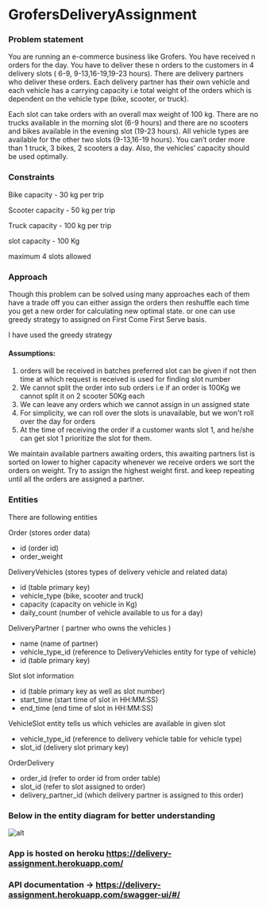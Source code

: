 # GrofersDeliveryAssignment

### Problem statement
You are running an e-commerce business like Grofers. You have received n orders for the day.
You have to deliver these n orders to the customers in 4 delivery slots ( 6-9, 9-13,16-19,19-23
hours). There are delivery partners who deliver these orders. Each delivery partner has their
own vehicle and each vehicle has a carrying capacity i.e total weight of the orders which is
dependent on the vehicle type (bike, scooter, or truck).

Each slot can take orders with an overall max weight of 100 kg. There are no trucks available in
the morning slot (6-9 hours) and there are no scooters and bikes available in the evening slot
(19-23 hours). All vehicle types are available for the other two slots (9-13,16-19 hours). You
can’t order more than 1 truck, 3 bikes, 2 scooters a day. Also, the vehicles’ capacity should be
used optimally.

### Constraints

Bike capacity - 30 kg per trip

Scooter capacity - 50 kg per trip

Truck capacity - 100 kg per trip

slot capacity - 100 Kg 

maximum 4 slots allowed

### Approach

Though this problem can be solved using many approaches each of them have a trade off 
you can either assign the orders then reshuffle each time you get a new order for calculating new optimal state.
or one can use greedy strategy to assigned on First Come First Serve basis.

I have used the greedy strategy

#### Assumptions:
1. orders will be received in batches preferred slot can be given if not then time at which request is received is used for finding slot number
1. We cannot split the order into sub orders i.e if an order is 100Kg we cannot split it on 2 scooter 50Kg each
1. We can leave any orders which we cannot assign in un assigned state
1. For simplicity, we can roll over the slots is unavailable, but we won't roll over the day for orders    
1. At the time of receiving the order if a customer wants slot 1, and he/she can get slot 1 prioritize the slot for them.


We maintain available partners awaiting orders, this awaiting partners list is sorted on lower to higher capacity
whenever we receive orders we sort the orders on weight.
Try to assign the highest weight first. and keep repeating until all the orders are assigned a partner.


### Entities

There are following entities

Order (stores order data)
- id (order id)
- order_weight

DeliveryVehicles (stores types of delivery vehicle and related data)
- id (table primary key)
- vehicle_type (bike, scooter and truck)
- capacity (capacity on vehicle in Kg)
- daily_count (number of vehicle available to us for a day)

DeliveryPartner ( partner who owns the vehicles )

- name (name of partner)
- vehicle_type_id (reference to DeliveryVehicles entity for type of vehicle)
- id (table primary key)

Slot
slot information

- id (table primary key as well as slot number)
- start_time (start time of slot in HH:MM:SS)
- end_time (end time of slot in HH:MM:SS)

VehicleSlot
entity tells us which vehicles are available in given slot

- vehicle_type_id (reference to delivery vehicle table for vehicle type)
- slot_id (delivery slot primary key)

OrderDelivery

- order_id (refer to order id from order table)
- slot_id (refer to slot assigned to order)
- delivery_partner_id (which delivery partner is assigned to this order)

### Below in the entity diagram for better understanding
![alt](https://i.imgur.com/OhLXfHQ.png)

### App is hosted on heroku https://delivery-assignment.herokuapp.com/
### API documentation -> https://delivery-assignment.herokuapp.com/swagger-ui/#/
